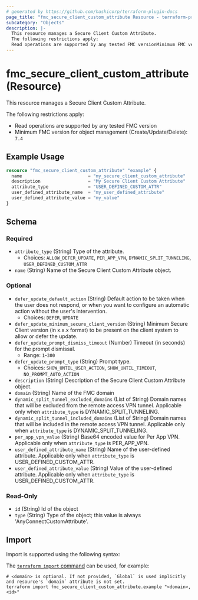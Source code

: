 ```yaml
---
# generated by https://github.com/hashicorp/terraform-plugin-docs
page_title: "fmc_secure_client_custom_attribute Resource - terraform-provider-fmc"
subcategory: "Objects"
description: |-
  This resource manages a Secure Client Custom Attribute.
  The following restrictions apply:
  Read operations are supported by any tested FMC versionMinimum FMC version for object management (Create/Update/Delete): 7.4
---
```


# fmc_secure_client_custom_attribute (Resource)

This resource manages a Secure Client Custom Attribute.

The following restrictions apply:
  - Read operations are supported by any tested FMC version
  - Minimum FMC version for object management (Create/Update/Delete): `7.4`

## Example Usage

```terraform
resource "fmc_secure_client_custom_attribute" "example" {
  name                         = "my_secure_client_custom_attribute"
  description                  = "My Secure Client Custom Attribute"
  attribute_type               = "USER_DEFINED_CUSTOM_ATTR"
  user_defined_attribute_name  = "my_user_defined_attribute"
  user_defined_attribute_value = "my_value"
}
```

<!-- schema generated by tfplugindocs -->
## Schema

### Required

- `attribute_type` (String) Type of the attribute.
  - Choices: `ALLOW_DEFER_UPDATE`, `PER_APP_VPN`, `DYNAMIC_SPLIT_TUNNELING`, `USER_DEFINED_CUSTOM_ATTR`
- `name` (String) Name of the Secure Client Custom Attribute object.

### Optional

- `defer_update_default_action` (String) Default action to be taken when the user does not respond, or when you want to configure an automatic action without the user's intervention.
  - Choices: `DEFER`, `UPDATE`
- `defer_update_minimum_secure_client_version` (String) Minimum Secure Client version (in x.x.x format) to be present on the client system to allow or defer the update.
- `defer_update_prompt_dismiss_timeout` (Number) Timeout (in seconds) for the prompt dismissal.
  - Range: `1`-`300`
- `defer_update_prompt_type` (String) Prompt type.
  - Choices: `SHOW_UNTIL_USER_ACTION`, `SHOW_UNTIL_TIMEOUT`, `NO_PROMPT_AUTO_ACTION`
- `description` (String) Description of the Secure Client Custom Attribute object.
- `domain` (String) Name of the FMC domain
- `dynamic_split_tunnel_excluded_domains` (List of String) Domain names that will be excluded from the remote access VPN tunnel. Applicable only when `attribute_type` is DYNAMIC_SPLIT_TUNNELING.
- `dynamic_split_tunnel_included_domains` (List of String) Domain names that will be included in the remote access VPN tunnel. Applicable only when `attribute_type` is DYNAMIC_SPLIT_TUNNELING.
- `per_app_vpn_value` (String) Base64 encoded value for Per App VPN. Applicable only when `attribute_type` is PER_APP_VPN.
- `user_defined_attribute_name` (String) Name of the user-defined attribute. Applicable only when `attribute_type` is USER_DEFINED_CUSTOM_ATTR.
- `user_defined_attribute_value` (String) Value of the user-defined attribute. Applicable only when `attribute_type` is USER_DEFINED_CUSTOM_ATTR.

### Read-Only

- `id` (String) Id of the object
- `type` (String) Type of the object; this value is always 'AnyConnectCustomAttribute'.

## Import

Import is supported using the following syntax:

The [`terraform import` command](https://developer.hashicorp.com/terraform/cli/commands/import) can be used, for example:

```shell
# <domain> is optional. If not provided, `Global` is used implicitly and resource's `domain` attribute is not set.
terraform import fmc_secure_client_custom_attribute.example "<domain>,<id>"
```
